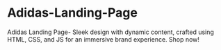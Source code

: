 # Adidas-Landing-Page
Adidas Landing Page- Sleek design with dynamic content, crafted using HTML, CSS, and JS for an immersive brand experience. Shop now!

